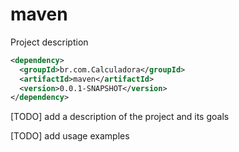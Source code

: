 # maven

Project description

```xml
<dependency>
  <groupId>br.com.Calculadora</groupId>
  <artifactId>maven</artifactId>
  <version>0.0.1-SNAPSHOT</version>
</dependency>
```


[TODO] add a description of the project and its goals



[TODO] add usage examples

